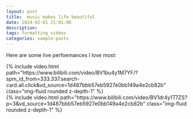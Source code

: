 ```yaml
---
layout: post
title:  music makes life beautiful
date: 2024-02-01 21:01:00
description: 
tags: formatting videos
categories: sample-posts
---
```

Here are some live perfoemances I love most:

<div class="row mt-3">
    <div class="col-sm mt-3 mt-md-0">
        {% include video.html path="https://www.bilibili.com/video/BV1bu4y1M7YF/?spm_id_from=333.337.search-card.all.click&vd_source=1d487bbb57eb5927e0bb149a4e2cb82b" class="img-fluid rounded z-depth-1" %}
    </div>
    <div class="col-sm mt-3 mt-md-0">
        {% include video.html path="https://www.bilibili.com/video/BV1dr4y1T7ZS?p=3&vd_source=1d487bbb57eb5927e0bb149a4e2cb82b" class="img-fluid rounded z-depth-1" %}
    </div>
</div>
